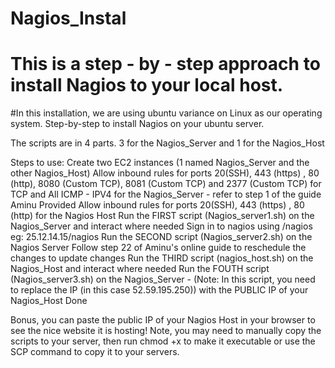 # Nagios_Instal
# This is a step - by - step approach to install Nagios to your local host.

#In this installation, we are using ubuntu variance on Linux as our operating system.
Step-by-step to install Nagios on your ubuntu server.

The scripts are in 4  parts. 3 for the Nagios_Server and 1 for the Nagios_Host


Steps to use:
Create two EC2 instances (1 named Nagios_Server and the other Nagios_Host)
Allow inbound rules for ports 20(SSH), 443 (https) , 80 (http), 8080 (Custom TCP), 8081 (Custom TCP) and 2377 (Custom TCP) for TCP and All ICMP - IPV4 for the Nagios_Server - refer to step 1 of the guide Aminu Provided
Allow inbound rules for ports 20(SSH), 443 (https) , 80 (http) for the Nagios Host
Run the FIRST script (Nagios_server1.sh) on the Nagios_Server and interact where needed
Sign in to nagios using <your-nagios-server-public-ip>/nagios eg: 25.12.14.15/nagios
Run the SECOND script (Nagios_server2.sh) on the Nagios Server
Follow step 22 of Aminu's online guide to reschedule the changes to update changes
Run the THIRD script (nagios_host.sh) on the Nagios_Host and interact where needed
Run the FOUTH script (Nagios_server3.sh) on the Nagios_Server - (Note: In this script, you need to replace the IP (in this case 52.59.195.250))  with the PUBLIC IP of your Nagios_Host
Done

Bonus, you can paste the public IP of your Nagios Host in your browser to see the nice website it is hosting!
Note, you may need to manually copy the scripts to your server, then run chmod +x <name of the script> to make it executable or use the SCP command to copy it to your servers.
